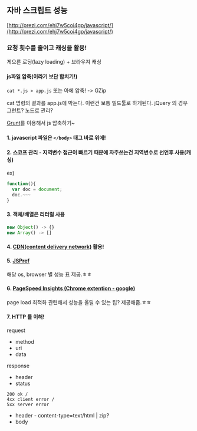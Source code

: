 ## 자바 스크립트 성능

[http://prezi.com/ehj7w5coi4gp/javascript/](http://prezi.com/ehj7w5coi4gp/javascript/)


### 요청 횟수를 줄이고 캐싱을 활용!
게으른 로딩(lazy loading) + 브라우져 캐싱


#### js파일 압축(이라기 보단 합치기!)
`cat *.js > app.js`
또는 아에 압축! -> GZip

cat 명령의 결과를 app.js에 박는다. 이런건 보통 빌드툴로 하게된다.
jQuery 의 경우 그런트? 노드로 관리?

[Grunt](http://gruntjs.com/)를 이용해서 js 압축하기~




#### 1. javascript 파일은 `</body>` 태그 바로 위에!


#### 2. 스코프 관리 - 지역변수 접근이 빠르기 때문에 자주쓰는건 지역변수로 선언후 사용(캐싱)
ex)
```javascript
function(){
  var doc = document;
  doc.~~~
}
```

#### 3. 객체/배열은 리터럴 사용
```javascript
new Object() -> {}
new Array() -> []
```


#### 4. [CDN(content delivery network)](http://goo.gl/U4bdT) 활용!


#### 5. [JSPref](http://jsperf.com/jquery-css-vs-native-dom/16)
해당 os, browser 별 성능 표 제공.ㅎㅎ


#### 6. [PageSpeed Insights (Chrome extention - google)](http://goo.gl/hoJzt)
page load 최적화 관련해서 성능을 올릴 수 있는 팁? 제공해줌.ㅎㅎ


#### 7. HTTP 를 이해!
request
- method
- uri
- data

response
- header
 - status
```
200 ok / 
4xx client error / 
5xx server error
```
- header - content-type=text/html | zip?
- body

